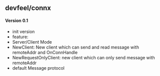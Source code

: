 ## devfeel/connx

#### Version 0.1
* init version
* feature:
* Server/Client Mode
* NewClient: New client which can send and read message with remoteAddr and OnConnHandle
* NewRequestOnlyClient: new client which can only send message with remoteAddr
* default Message protocol